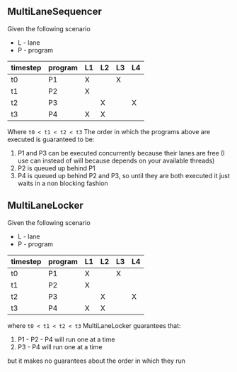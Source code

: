 ## MultiLaneSequencer

 Given the following scenario
 
 * L - lane
 * P - program

 | timestep | program | L1 |  L2 |  L3 |  L4 |
 |----------|---------|----|-----|-----|-----|
 | t0       | P1      | X  |     | X   |     |
 | t1       | P2      | X  |     |     |     |
 | t2       | P3      |    |  X  |     | X   |
 | t3       | P4      | X  |  X  |     |     |

Where `t0 < t1 < t2 < t3`
 The order in which the programs above are executed is guaranteed to be:
 1. P1 and P3 can be executed concurrently because their lanes are free (I use can instead of will  because depends on your available threads)
 2. P2 is queued up behind P1
 3. P4 is queued up behind P2 and P3, so until they are both executed it just waits in a non blocking fashion




## MultiLaneLocker

 Given the following scenario
 * L - lane
 * P - program

 |timestep| program | L1 | L2 | L3 | L4 |
 |--------|---------|----|----|----|----|
 |t0      | P1      |  X |    | X  |    |
 |t1      | P2      |  X |    |    |    |
 |t2      | P3      |    |  X |    |  X |
 |t3      | P4      |  X |  X |    |    |

where `t0 < t1 < t2 < t3`
 MultiLaneLocker guarantees that:
 1. P1 - P2 - P4 will run one at a time
 2. P3 - P4 will run one at a time

but it makes no guarantees about the order in which they run




